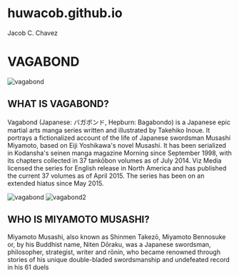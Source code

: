 # huwacob.github.io
Jacob C. Chavez 
# VAGABOND

![vagabond](https://d28hgpri8am2if.cloudfront.net/book_images/onix/cvr9781421577449/vagabond-vol-37-9781421577449_hr.jpg)
## WHAT IS VAGABOND?
Vagabond (Japanese: バガボンド, Hepburn: Bagabondo) is a Japanese epic martial arts manga series written and illustrated by Takehiko Inoue. It portrays a fictionalized account of the life of Japanese swordsman Musashi Miyamoto, based on Eiji Yoshikawa's novel Musashi. It has been serialized in Kodansha's seinen manga magazine Morning since September 1998, with its chapters collected in 37 tankōbon volumes as of July 2014. Viz Media licensed the series for English release in North America and has published the current 37 volumes as of April 2015. The series has been on an extended hiatus since May 2015.

![vagabond](https://upload.wikimedia.org/wikipedia/en/9/9d/MiyamotoMusashiVagabond.png) ![vagabond2](https://pm1.aminoapps.com/6358/4d5ba1882ec7334451a9591d194cb304f360276f_00.jpg) 
## WHO IS MIYAMOTO MUSASHI?
Miyamoto Musashi, also known as Shinmen Takezō, Miyamoto Bennosuke or, by his Buddhist name, Niten Dōraku, was a Japanese swordsman, philosopher, strategist, writer and rōnin, who became renowned through stories of his unique double-bladed swordsmanship and undefeated record in his 61 duels
